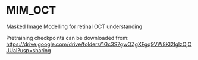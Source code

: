 # MIM_OCT
Masked Image Modelling for retinal OCT understanding

Pretraining checkpoints can be downloaded from: https://drive.google.com/drive/folders/1Gc3S7gwQZgXFgq9VW8Kl2IglzOjOJUaI?usp=sharing
